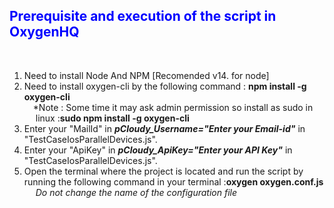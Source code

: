 **<font color ="Blue"><h2>Prerequisite and execution of the script in OxygenHQ</h2>**</font><br>

1. Need to install Node And NPM [Recomended v14. for node]
2. Need to install oxygen-cli by the following command : **npm install -g oxygen-cli**
        <br>&ensp;&ensp;*Note : Some time it may ask admin permission so install as sudo in <br>&ensp;&ensp;&nbsp;linux :**sudo npm install -g oxygen-cli**<br>
3. Enter your "MailId" in ***pCloudy_Username="Enter your Email-id"*** in "TestCaseIosParallelDevices.js".
4. Enter your "ApiKey" in ***pCloudy_ApiKey="Enter your API Key"*** in "TestCaseIosParallelDevices.js". 
5. Open the terminal where the project is located and run the script by running the following command in your terminal :**oxygen oxygen.conf.js** 
        <br>&ensp;&ensp; *Do not change the name of the configuration file* 
